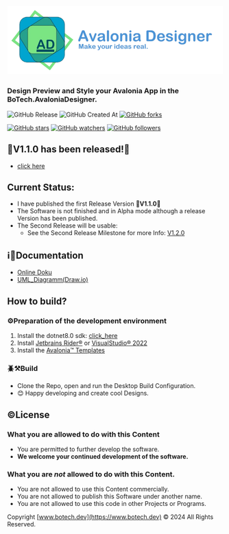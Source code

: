<h1>
<img src="https://github.com/BoTech-Development/BoTech.AvaloniaDesigner/blob/master/BoTech_AvaloniaDesigner_Logo_Text.png"
<br/>
<h3>Design Preview and Style your Avalonia App in the BoTech.AvaloniaDesigner.</h3>
</h1>

![GitHub Release](https://img.shields.io/github/v/release/BoTech-Development/BoTech.AvaloniaDesigner?include_prereleases&display_name=tag&style=flat)
![GitHub Created At](https://img.shields.io/github/created-at/BoTech-Development/BoTech.AvaloniaDesigner?color=f0f0f0)
[![GitHub forks](https://badgen.net/github/forks/BoTech-Development/BoTech.AvaloniaDesigner?color=25A18E)](https://GitHub.com/BoTech-Development/BoTech.AvaloniaDesigner/network/)
  
  [![GitHub stars](https://img.shields.io/github/stars/BoTech-Development/BoTech.AvaloniaDesigner.svg?style=social&label=Star&maxAge=2592000)](https://GitHub.com/BoTech-Development/BoTech.AvaloniaDesigner/stargazers/)
  [![GitHub watchers](https://img.shields.io/github/watchers/BoTech-Development/BoTech.AvaloniaDesigner.svg?style=social&label=Watch&maxAge=2592000)](https://GitHub.com/BoTech-Development/BoTech.AvaloniaDesigner/watchers/)
  [![GitHub followers](https://img.shields.io/github/followers/BoTech-Development.svg?style=social&label=Follow&maxAge=2592000)](https://github.com/BoTech-Development?tab=followers)

## 📢V1.1.0 has been released!🎉
+ [click here](https://github.com/BoTech-Development/BoTech.AvaloniaDesigner/releases/tag/1.1.0)

## Current Status:
+ I have published the first Release Version 🎉**V1.1.0**🎉
+ The Software is not finished and in Alpha mode although a release Version has been published.
+ The Second Release will be usable:
  + See the Second Release Milestone for more Info: [V1.2.0](https://github.com/BoTech-Development/BoTech.AvaloniaDesigner/milestone/2)
## ℹ️📖Documentation
+ [Online Doku](docs.botech.dev/AvaloniaDesigner)
+ [UML_Diagramm(Draw.io)](https://github.com/BoTech-Development/BoTech.AvaloniaDesigner/blob/master/Docs/Code/BoTech.AvaloniaDesigner.drawio)
## How to build?
### ⚙️Preparation of the development environment
1. Install the dotnet8.0 sdk: [click_here](https://dotnet.microsoft.com/en-us/download/dotnet/8.0)
2. Install [Jetbrains Rider®](https://www.jetbrains.com/rider/download/) or [VisualStudio® 2022](https://visualstudio.microsoft.com/de/downloads/)
3. Install the [Avalonia™ Templates](https://docs.avaloniaui.net/docs/get-started/install)
### 🪲⚒️Build
+ Clone the Repo, open and run the Desktop Build Configuration.
+ 😊 Happy developing and create cool Designs.
## ©️License 
### What you are allowed to do with this Content
+ You are permitted to further develop the software.
+ **We welcome your continued development of the software.**
### What you are _not_ allowed to do with this Content.
+ You are not allowed to use this Content commercially.
+ You are not allowed to publish this Software under another name.
+ You are not allowed to use this code in other Projects or Programs.

Copyright [www.botech.dev](https://www.botech.dev) © 2024 All Rights Reserved.
